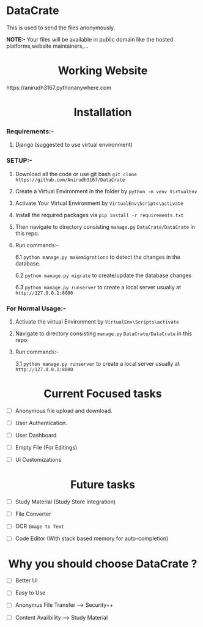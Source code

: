 # DataCrate
This is used to send the files anonymously. 

<b> NOTE:- </b>
Your files will be available in public domain like the hosted platforms,website maintainers,...

<h1 align="center"> Working Website </h1>
https://anirudh3167.pythonanywhere.com

<h1 align="center"> Installation </h1>

### Requirements:-
1. Django (suggested to use virtual environment)

### SETUP:-
1. Download all the code or use git bash `git clone https://github.com/Anirudh3167/DataCrate`

2. Create a Virtual Environment in the folder by `python -m venv VirtualEnv`

3. Activate Your Virtual Environment by `VirtualEnv\Scripts\activate`

4. Install the required packages via `pip install -r requirements.txt`

5. Then navigate to directory consisting `manage.py`
   `DataCrate/DataCrate` in this repo.

6. Run commands:-

    6.1 `python manage.py makemigrations` to detect the changes in the database.

    6.2 `python manage.py migrate` to create/update the database changes

    6.3 `python manage.py runserver` to create a local server usually at `http://127.0.0.1:8000`

### For Normal Usage:-
1. Activate the virtual Environment by `VirtualEnv\Scripts\activate`

2. Navigate to directory consisting `manage.py`
   `DataCrate/DataCrate` in this repo.

3. Run commands:-

    3.1 `python manage.py runserver` to create a local server usually at `http://127.0.0.1:8000`

<h1 align="center"> Current Focused tasks </h1>

- [ ] Anonymous file upload and download.

- [ ] User Authentication.

- [ ] User Dashboard

- [ ] Empty File (For Editings)

- [ ] Ui Customizations

<h1 align="center"> Future tasks </h1>

- [ ] Study Material (Study Store Integration)

- [ ] File Converter

- [ ] OCR `Image to Text`

- [ ] Code Editor (With stack based memory for auto-completion)

<h1 align="center"> Why you should choose DataCrate ? </h1>

- [ ] Better UI

- [ ] Easy to Use

- [ ] Anonymus File Transfer --> Security++

- [ ] Content Availbility --> Study Material
